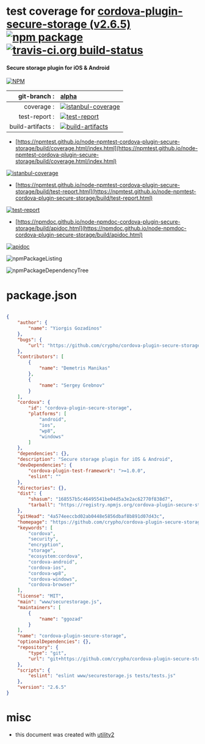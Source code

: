 # test coverage for  [cordova-plugin-secure-storage (v2.6.5)](https://github.com/crypho/cordova-plugin-secure-storage#readme)  [![npm package](https://img.shields.io/npm/v/npmtest-cordova-plugin-secure-storage.svg?style=flat-square)](https://www.npmjs.org/package/npmtest-cordova-plugin-secure-storage) [![travis-ci.org build-status](https://api.travis-ci.org/npmtest/node-npmtest-cordova-plugin-secure-storage.svg)](https://travis-ci.org/npmtest/node-npmtest-cordova-plugin-secure-storage)
#### Secure storage plugin for iOS & Android

[![NPM](https://nodei.co/npm/cordova-plugin-secure-storage.png?downloads=true&downloadRank=true&stars=true)](https://www.npmjs.com/package/cordova-plugin-secure-storage)

| git-branch : | [alpha](https://github.com/npmtest/node-npmtest-cordova-plugin-secure-storage/tree/alpha)|
|--:|:--|
| coverage : | [![istanbul-coverage](https://npmtest.github.io/node-npmtest-cordova-plugin-secure-storage/build/coverage.badge.svg)](https://npmtest.github.io/node-npmtest-cordova-plugin-secure-storage/build/coverage.html/index.html)|
| test-report : | [![test-report](https://npmtest.github.io/node-npmtest-cordova-plugin-secure-storage/build/test-report.badge.svg)](https://npmtest.github.io/node-npmtest-cordova-plugin-secure-storage/build/test-report.html)|
| build-artifacts : | [![build-artifacts](https://npmtest.github.io/node-npmtest-cordova-plugin-secure-storage/glyphicons_144_folder_open.png)](https://github.com/npmtest/node-npmtest-cordova-plugin-secure-storage/tree/gh-pages/build)|

- [https://npmtest.github.io/node-npmtest-cordova-plugin-secure-storage/build/coverage.html/index.html](https://npmtest.github.io/node-npmtest-cordova-plugin-secure-storage/build/coverage.html/index.html)

[![istanbul-coverage](https://npmtest.github.io/node-npmtest-cordova-plugin-secure-storage/build/screenCapture.buildCi.browser.%252Ftmp%252Fbuild%252Fcoverage.lib.html.png)](https://npmtest.github.io/node-npmtest-cordova-plugin-secure-storage/build/coverage.html/index.html)

- [https://npmtest.github.io/node-npmtest-cordova-plugin-secure-storage/build/test-report.html](https://npmtest.github.io/node-npmtest-cordova-plugin-secure-storage/build/test-report.html)

[![test-report](https://npmtest.github.io/node-npmtest-cordova-plugin-secure-storage/build/screenCapture.buildCi.browser.%252Ftmp%252Fbuild%252Ftest-report.html.png)](https://npmtest.github.io/node-npmtest-cordova-plugin-secure-storage/build/test-report.html)

- [https://npmdoc.github.io/node-npmdoc-cordova-plugin-secure-storage/build/apidoc.html](https://npmdoc.github.io/node-npmdoc-cordova-plugin-secure-storage/build/apidoc.html)

[![apidoc](https://npmdoc.github.io/node-npmdoc-cordova-plugin-secure-storage/build/screenCapture.buildCi.browser.%252Ftmp%252Fbuild%252Fapidoc.html.png)](https://npmdoc.github.io/node-npmdoc-cordova-plugin-secure-storage/build/apidoc.html)

![npmPackageListing](https://npmtest.github.io/node-npmtest-cordova-plugin-secure-storage/build/screenCapture.npmPackageListing.svg)

![npmPackageDependencyTree](https://npmtest.github.io/node-npmtest-cordova-plugin-secure-storage/build/screenCapture.npmPackageDependencyTree.svg)



# package.json

```json

{
    "author": {
        "name": "Yiorgis Gozadinos"
    },
    "bugs": {
        "url": "https://github.com/crypho/cordova-plugin-secure-storage/issues"
    },
    "contributors": [
        {
            "name": "Demetris Manikas"
        },
        {
            "name": "Sergey Grebnov"
        }
    ],
    "cordova": {
        "id": "cordova-plugin-secure-storage",
        "platforms": [
            "android",
            "ios",
            "wp8",
            "windows"
        ]
    },
    "dependencies": {},
    "description": "Secure storage plugin for iOS & Android",
    "devDependencies": {
        "cordova-plugin-test-framework": ">=1.0.0",
        "eslint": ""
    },
    "directories": {},
    "dist": {
        "shasum": "168557b5c46495541be04d5a3e2ac62770f838d7",
        "tarball": "https://registry.npmjs.org/cordova-plugin-secure-storage/-/cordova-plugin-secure-storage-2.6.5.tgz"
    },
    "gitHead": "4a574eeccbd02ab0448e5856dbaf8b891d07d43c",
    "homepage": "https://github.com/crypho/cordova-plugin-secure-storage#readme",
    "keywords": [
        "cordova",
        "security",
        "encryption",
        "storage",
        "ecosystem:cordova",
        "cordova-android",
        "cordova-ios",
        "cordova-wp8",
        "cordova-windows",
        "cordova-browser"
    ],
    "license": "MIT",
    "main": "www/securestorage.js",
    "maintainers": [
        {
            "name": "ggozad"
        }
    ],
    "name": "cordova-plugin-secure-storage",
    "optionalDependencies": {},
    "repository": {
        "type": "git",
        "url": "git+https://github.com/crypho/cordova-plugin-secure-storage.git"
    },
    "scripts": {
        "eslint": "eslint www/securestorage.js tests/tests.js"
    },
    "version": "2.6.5"
}
```



# misc
- this document was created with [utility2](https://github.com/kaizhu256/node-utility2)
